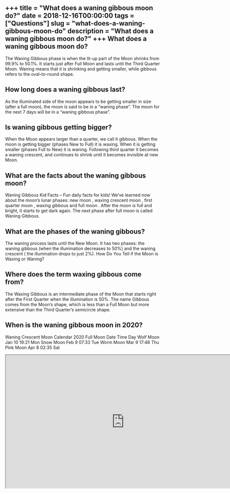 +++
title = "What does a waning gibbous moon do?"
date = 2018-12-16T00:00:00
tags = ["Questions"]
slug = "what-does-a-waning-gibbous-moon-do"
description = "What does a waning gibbous moon do?"
+++
What does a waning gibbous moon do?
-----------------------------------

The Waning Gibbous phase is when the lit-up part of the Moon shrinks from 99.9% to 50.1%. It starts just after Full Moon and lasts until the Third Quarter Moon. Waning means that it is shrinking and getting smaller, while gibbous refers to the oval-to-round shape.

How long does a waning gibbous last?
------------------------------------

As the illuminated side of the moon appears to be getting smaller in size (after a full moon), the moon is said to be in a “waning phase”. The moon for the next 7 days will be in a “waning gibbous phase”.

Is waning gibbous getting bigger?
---------------------------------

When the Moon appears larger than a quarter, we call it gibbous. When the moon is getting bigger (phases New to Full) it is waxing. When it is getting smaller (phases Full to New) it is waning. Following third quarter it becomes a waning crescent, and continues to shrink until it becomes invisible at new Moon.

What are the facts about the waning gibbous moon?
-------------------------------------------------

Waning Gibbous Kid Facts – Fun daily facts for kids! We’ve learned now about the moon’s lunar phases: new moon , waxing crescent moon , first quarter moon , waxing gibbous and full moon . After the moon is full and bright, it starts to get dark again. The next phase after full moon is called Waning Gibbous.

What are the phases of the waning gibbous?
------------------------------------------

The waning process lasts until the New Moon. It has two phases: the waning gibbous (when the illumination decreases to 50%) and the waning crescent ( the illumination drops to just 2%). How Do You Tell if the Moon is Waxing or Waning?

Where does the term waxing gibbous come from?
---------------------------------------------

The Waxing Gibbous is an intermediate phase of the Moon that starts right after the First Quarter when the illumination is 50%. The name Gibbous comes from the Moon’s shape, which is less than a Full Moon but more extensive than the Third Quarter’s semicircle shape.

When is the waning gibbous moon in 2020?
----------------------------------------

Waning Crescent Moon Calendar 2020 Full Moon Date Time Day Wolf Moon Jan 10 19:21 Mon Snow Moon Feb 9 07:33 Tue Worm Moon Mar 9 17:48 Thu Pink Moon Apr 8 02:35 Sat

<iframe allow="accelerometer; autoplay; clipboard-write; encrypted-media; gyroscope; picture-in-picture" allowfullscreen="" class="__youtube_prefs__  epyt-is-override  no-lazyload" data-no-lazy="1" data-origheight="433" data-origwidth="770" data-skipgform_ajax_framebjll="" height="433" id="_ytid_82489" loading="lazy" src="https://www.youtube.com/embed/r9mJzh_-63w?enablejsapi=1&autoplay=0&cc_load_policy=0&cc_lang_pref=&iv_load_policy=1&loop=0&modestbranding=0&rel=1&fs=1&playsinline=0&autohide=2&theme=dark&color=red&controls=1&" title="YouTube player" width="770"></iframe>